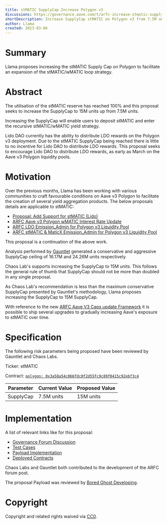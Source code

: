 ```yaml
---
title: stMATIC SupplyCap Increase Polygon v3
discussions: https://governance.aave.com/t/arfc-increase-stmatic-supply-cap/12038
shortDescription: Increase SupplyCap stMATIC on Polygon v3 from 7.5M units to 15M units. 
author: Llama
created: 2023-03-06
---
```


# Summary

Llama proposes increasing the stMATIC Supply Cap on Polygon to facilitate an expansion of the stMATIC/wMATIC loop strategy. 

# Abstract

The utilisation of the stMATIC reserve has reached 100% and this proposal seeks to increase the SupplyCap to 15M units up from 7.5M units.  

Increasing the SupplyCap will enable users to deposit stMATIC and enter the recursive stMATIC/wMATIC yield strategy.  

Lido DAO currently has the ability to distribute LDO rewards on the Polygon v3 deployment. Due to the stMATIC SupplyCap being reached there is little to no incentive for Lido DAO to distribute LDO rewards. This proposal seeks to encourage Lido DAO to distribute LDO rewards, as early as March on the Aave v3 Polygon liquidity pools.

# Motivation

Over the previous months, Llama has been working with various communities to craft favourable conditions on Aave v3 Polygon to facilitate the creation of several yield aggregation products. The below proposals details are applicable to stMATIC:

* [Proposal: Add Support for stMATIC (Lido)](https://governance.aave.com/t/proposal-add-support-for-stmatic-lido/7677)
* [ARFC Aave v3 Polygon wMATIC Interest Rate Update](https://governance.aave.com/t/arfc-aave-v3-polygon-wmatic-interest-rate-update/10290)
* [ARFC LDO Emission_Admin for Polygon v3 Liquidity Pool](https://governance.aave.com/t/arfc-ldo-emission-admin-for-polygon-v3-liquidity-pool/10575)
* [ARFC stMATIC & MaticX Emission_Admin for Polygon v3 Liquidity Pool](https://governance.aave.com/t/arfc-stmatic-maticx-emission-admin-for-polygon-v3-liquidity-pool/10632)

This proposal is a continuation of the above work.

Analysis performed by [Gauntlet](https://governance.aave.com/t/gauntlet-methodologies-borrow-and-supply-cap/11487) generated a conservative and aggressive SupplyCap ceiling of 16.17M and 24.26M units respectively.  

Chaos Lab's supports increasing the SupplyCap to 15M units. This follows the general rule of thumb that SupplyCap should not be more than doubled in any single proposal.

As Chaos Lab's recommendation is less than the maximum conservative SupplyCap presented by Gauntlet's methodology, Llama proposes increasing the SupplyCap to 15M SupplyCap.

With reference to the new [ARFC Aave V3 Caps update Framework](https://governance.aave.com/t/arfc-aave-v3-caps-update-framework/11937/1) it is possible to ship several upgrades to gradually increasing Aave's exposure to stMATIC over time.

# Specification

The following risk parameters being proposed have been reviewed by Gauntlet and Chaos Labs.

Ticker: stMATIC

Contract: [`polygon: 0x3a58a54c066fdc0f2d55fc9c89f0415c92ebf3c4`](https://polygonscan.com/address/0x3a58a54c066fdc0f2d55fc9c89f0415c92ebf3c4)

|Parameter|Current Value|Proposed Value|
| --- | --- | --- |
|SupplyCap|7.5M units|15M units|

# Implementation

A list of relevant links like for this proposal:

* [Governance Forum Discussion](https://governance.aave.com/t/arfc-increase-stmatic-supply-cap/12038)
* [Test Cases](https://github.com/bgd-labs/aave-proposals/blob/master/src/test/polygon/AaveV3PolSTMATICCapUpdatePayloadTest.t.sol)
* [Payload Implementation](https://github.com/bgd-labs/aave-proposals/blob/master/src/contracts/polygon/AaveV3PolSTMATICCapUpdatePayload.sol)
* [Deployed Contracts](https://polygonscan.com/address/0xaa7ef2f9b31fa26e802ca9b3e33990ada4143fb9#code)

Chaos Labs and Gauntlet both contributed to the development of the ARFC forum post. 

The proposal Payload was reviewed by [Bored Ghost Developing](https://bgdlabs.com/).

# Copyright

Copyright and related rights waived via [CC0](https://creativecommons.org/publicdomain/zero/1.0/).


